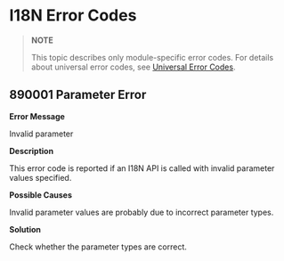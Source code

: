 # I18N Error Codes

> **NOTE**
>
> This topic describes only module-specific error codes. For details about universal error codes, see [Universal Error Codes](../errorcode-universal.md).

## 890001 Parameter Error

**Error Message**

Invalid parameter

**Description**

This error code is reported if an I18N API is called with invalid parameter values specified.

**Possible Causes**

Invalid parameter values are probably due to incorrect parameter types.
 
**Solution**

Check whether the parameter types are correct.
